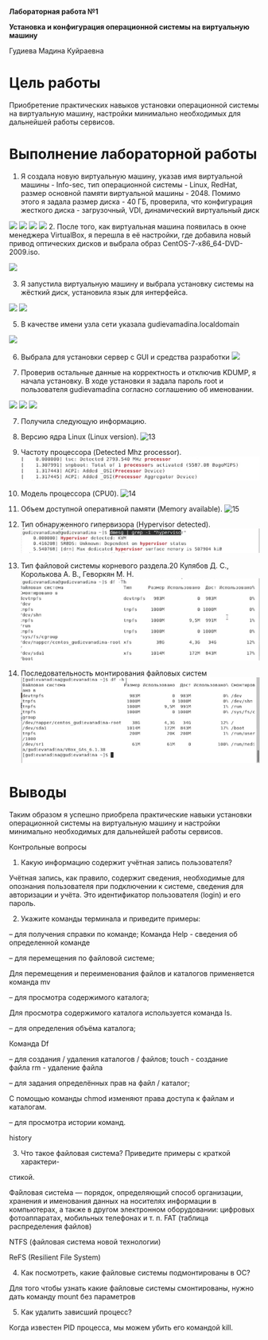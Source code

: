 ﻿**Лабораторная работа №1**

**Установка и конфигурация операционной системы на виртуальную машину**

Гудиева Мадина Куйраевна
#

# **Цель работы**
Приобретение практических навыков установки операционной системы на виртуальную машину, настройки минимально необходимых для дальнейшей работы сервисов.
# **Выполнение лабораторной работы**


1. Я создала новую виртуальную машину, указав имя виртуальной машины - Info-sec, тип операционной системы - Linux, RedHat, размер основной памяти виртуальной машины - 2048. Помимо этого я задала размер диска - 40 ГБ, проверила, что конфигурация жесткого диска - загрузочный, VDI, динамический виртуальный диск 

![](01.png)
![](02.png)
![](03.png)
![](04.png)
2. После того, как виртуальная машина  появилась в окне менеджера VirtualBox, я перешла в её настройки, где добавила новый привод оптических дисков и выбрала образ CentOS-7-x86\_64-DVD-2009.iso.

![](05.png)

3. Я запустила виртуальную машину и выбрала установку системы на жёсткий диск, установила язык для интерфейса.

![](07.png)
![](06.png)



5. В качестве имени узла сети указала gudievamadina.localdomain 

![](08.png)

6. Выбрала для установки сервер с GUI и средства разработки 
![](09.png)


7. Проверив остальные данные на корректность и отключив KDUMP, я начала установку. В ходе установки я задала пароль root  и пользователя gudievamadina согласно соглашению об именовании.

![](10.png)
![](11.png)
![](12.png)

7. Получила следующую информацию. 


1. Версию ядра Linux (Linux version). 
![13](13.png)
2. Частоту процессора (Detected Mhz processor). 
![17](17.png)
3. Модель процессора (CPU0). 
![14](14.png)
4. Объем доступной оперативной памяти (Memory available). 
![15](15.png)
5. Тип обнаруженного гипервизора (Hypervisor detected). 
![16](19h.png)
6. Тип файловой системы корневого раздела.20 Кулябов Д. С., Королькова А. В., Геворкян М. Н. 
![17](20th.png)
7. Последовательность монтирования файловых систем
![16](18.png)


# **Выводы**
Таким образом я успешно приобрела практические навыки установки операционной системы на виртуальную машину и настройки минимально необходимых для дальнейшей работы сервисов.

Контрольные вопросы
1. Какую информацию содержит учётная запись пользователя? 

Учётная запись, как правило, содержит сведения, необходимые для опознания пользователя при подключении к системе, сведения для авторизации и учёта. Это идентификатор пользователя (login) и его пароль.

2. Укажите команды терминала и приведите примеры: 

– для получения справки по команде; 
Команда Help - сведения об определенной команде

– для перемещения по файловой системе; 

Для перемещения и переименования файлов и каталогов применяется команда mv

– для просмотра содержимого каталога; 

Для просмотра содержимого каталога используется команда ls.

– для определения объёма каталога; 

Команда Df

– для создания / удаления каталогов / файлов; 
touch - создание файла rm - удаление файла

– для задания определённых прав на файл / каталог; 

С помощью команды chmod изменяют права доступа к файлам и каталогам.

– для просмотра истории команд. 

history

3. Что такое файловая система? Приведите примеры с краткой характери- 

стикой. 

Фа́йловая систе́ма — порядок, определяющий способ организации, хранения и именования данных на носителях информации в компьютерах, а также в другом электронном оборудовании: цифровых фотоаппаратах, мобильных телефонах и т. п.
FAT (таблица распределения файлов)

NTFS (файловая система новой технологии)

ReFS (Resilient File System)

4. Как посмотреть, какие файловые системы подмонтированы в ОС? 

Для того чтобы узнать какие файловые системы смонтированы, нужно дать команду mount без параметров

5. Как удалить зависший процесс? 

Когда известен PID процесса, мы можем убить его командой kill.
